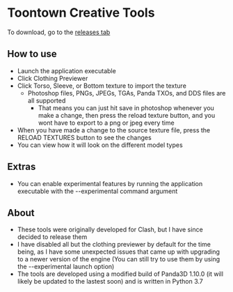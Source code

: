 # Toontown Creative Tools

To download, go to the [releases tab](https://github.com/TTTools/clothing-previewer/releases)

## How to use
* Launch the application executable
* Click Clothing Previewer
* Click Torso, Sleeve, or Bottom texture to import the texture
  * Photoshop files, PNGs, JPEGs, TGAs, Panda TXOs, and DDS files are all supported
    * That means you can just hit save in photoshop whenever you make a change, then press the reload texture button, and you wont have to export to a png or jpeg every time
* When you have made a change to the source texture file, press the RELOAD TEXTURES button to see the changes
* You can view how it will look on the different model types


## Extras
* You can enable experimental features by running the application executable with the --experimental command argument

## About
* These tools were originally developed for Clash, but I have since decided to release them
* I have disabled all but the clothing previewer by default for the time being, as I have some unexpected issues that came up with upgrading to a newer version of the engine (You can still try to use them by using the --experimental launch option)
* The tools are developed using a modified build of Panda3D 1.10.0 (it will likely be updated to the lastest soon) and is written in Python 3.7
